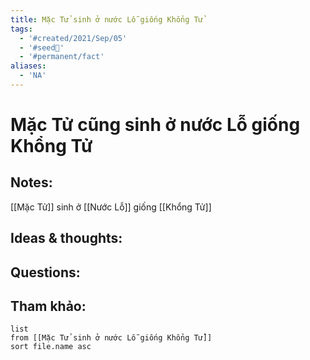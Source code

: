 ```yaml
---
title: Mặc Tử sinh ở nước Lỗ giống Khổng Tử
tags:
  - '#created/2021/Sep/05'
  - '#seed🥜'
  - '#permanent/fact'
aliases:
  - 'NA'
---
```

# Mặc Tử cũng sinh ở nước Lỗ giống Khổng Tử

## Notes:
[[Mặc Tử]] sinh ở [[Nước Lỗ]] giống [[Khổng Tử]]

## Ideas & thoughts:

## Questions:


## Tham khảo:
```dataview
list
from [[Mặc Tử sinh ở nước Lỗ giống Khổng Tử]]
sort file.name asc
```